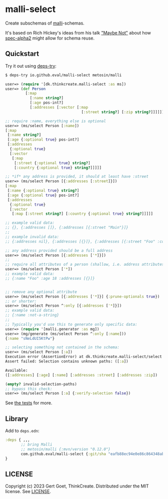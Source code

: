 # malli-select

Create subschemas of [malli](https://github.com/metosin/malli)-schemas.

It's based on Rich Hickey's ideas from his talk ["Maybe Not"](https://youtu.be/YR5WdGrpoug?feature=shared&t=1965) about how [spec-alpha2](https://github.com/clojure/spec-alpha2) might allow for schema reuse.

## Quickstart

Try it out using [deps-try](https://github.com/eval/deps-try/blob/master/README.md#installation):

``` clojure
$ deps-try io.github.eval/malli-select metosin/malli

user=> (require '[dk.thinkcreate.malli-select :as ms])
user=> (def Person
         [:map
           [:name string?]
           [:age pos-int?]
           [:addresses [:vector [:map
                                  [:street string?] [:zip string?]]]]])

;; require :name, everything else is optional
user=> (ms/select Person [:name])
[:map
 [:name string?]
 [:age {:optional true} pos-int?]
 [:addresses
  {:optional true}
  [:vector
   [:map
    [:street {:optional true} string?]
    [:country {:optional true} string?]]]]]

;; *if* any address is provided, it should at least have :street
user=> (ms/select Person [{:addresses [:street]}])
[:map
 [:name {:optional true} string?]
 [:age {:optional true} pos-int?]
 [:addresses
  {:optional true}
  [:vector
   [:map [:street string?] [:country {:optional true} string?]]]]]

;; example valid data:
;; {}, {:addresses []}, {:addresses [{:street "Main"}]}
;;
;; example invalid data:
;; {:addresses nil}, {:addresses [{}]}, {:addresses [{:street "Foo" :country :se}]}

;; any address provided should be a full address
user=> (ms/select Person [{:addresses ['*]}])
;;
;; require all attributes of a person (shallow, i.e. address attributes become optional)
user=> (ms/select Person ['*])
;; example valid data:
;; {:name "Foo" :age 18 :addresses [{}]}


;; remove any optional attribute
user=> (ms/select Person [{:addresses ['*]}] {:prune-optionals true})
;; or shorter:
user=> (ms/select Person ^:only [{:addresses ['*]}])
;; example valid data:
;; {:name :not-a-string}
;;
;; Typically you'd use this to generate only specific data:
user=> (require '[malli.generator :as mg])
user=> (mg/generate (ms/select Person ^:only [:name]))
{:name "sNeLdUI5KtPw"}

;; selecting something not contained in the schema:
user=> (ms/select Person [:a])
Execution error (AssertionError) at dk.thinkcreate.malli-select/select (malli_select.clj:175).
Assert failed: Selection contains unknown paths: ([:a])

Available:
([:addresses] [:age] [:name] [:addresses :street] [:addresses :zip])

(empty? invalid-selection-paths)
;; bypass this check:
user=> (ms/select Person [:a] {:verify-selection false})
```

See [the tests](./test/dk/thinkcreate/malli_select_test.clj) for more.

## Library

Add to `deps.edn`:
``` clojure
:deps { ,,,
       ;; bring Malli
       ;; metosin/malli {:mvn/version "0.12.0"}
       com.github.eval/malli-select {:git/sha "eafb88ec94e0e86c864348aba2dee6cd4ef03efd"}
}
```

## LICENSE

Copyright (c) 2023 Gert Goet, ThinkCreate.
Distributed under the MIT license. See [LICENSE](LICENSE).
